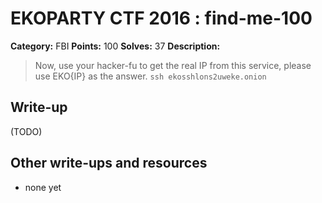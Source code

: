 # EKOPARTY CTF 2016 : find-me-100

**Category:** FBI
**Points:** 100
**Solves:** 37
**Description:**

> Now, use your hacker-fu to get the real IP from this service, please use EKO{IP} as the answer.
> `ssh ekosshlons2uweke.onion`


## Write-up

(TODO)

## Other write-ups and resources

* none yet
